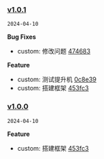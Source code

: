 <!--
 * @Author: liyingda
 * @Date: 2024-04-10 14:17:43
 * @LastEditors: liyingda
 * @LastEditTime: 2024-04-10 14:33:08
 * @Description:
-->

### [v1.0.1](https://github.com/bingmada/my-vant/compare/...v1.0.1)

`2024-04-10`

**Bug Fixes**

- custom: 修改问题 [474683](https://github.com/bingmada/my-vant/commit/474683b68afc3e2ff62f58730c92a88755694f8b)

**Feature**

- custom: 测试提升机 [0c8e39](https://github.com/bingmada/my-vant/commit/0c8e39e103f16d7121ade148363ab0fe269e16e3)
- custom: 搭建框架 [453fc3](https://github.com/bingmada/my-vant/commit/453fc3a83f0b97568c097fcf5fd3c81ba82505c4)

### [v1.0.0](https://github.com/bingmada/my-vant/compare/...v1.0.0)

`2024-04-10`

**Feature**

- custom: 搭建框架 [453fc3](https://github.com/bingmada/my-vant/commit/453fc3a83f0b97568c097fcf5fd3c81ba82505c4)
